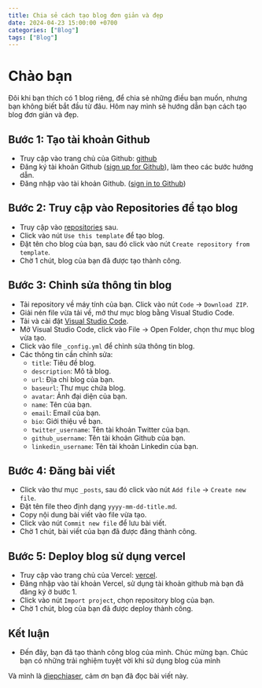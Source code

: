 ```yaml
---
title: Chia sẻ cách tạo blog đơn giản và đẹp
date: 2024-04-23 15:00:00 +0700
categories: ["Blog"]
tags: ["Blog"]
---
```


# Chào bạn

Đôi khi bạn thích có 1 blog riêng, để chia sẻ những điều bạn muốn, nhưng bạn không biết bắt đầu từ đâu. Hôm nay mình sẽ hướng dẫn bạn cách tạo blog đơn giản và đẹp.

## Bước 1: Tạo tài khoản Github
- Truy cập vào trang chủ của Github: [github]
- Đăng ký tài khoản Github ([sign up for Github]), làm theo các bước hướng dẫn.
- Đăng nhập vào tài khoản Github. ([sign in to Github])

## Bước 2: Truy cập vào Repositories để tạo blog
- Truy cập vào [repositories] sau.
- Click vào nút `Use this template` để tạo blog.
- Đặt tên cho blog của bạn, sau đó click vào nút `Create repository from template`.
- Chờ 1 chút, blog của bạn đã được tạo thành công.

## Bước 3: Chỉnh sửa thông tin blog
- Tải repository về máy tính của bạn. Click vào nút `Code` -> `Download ZIP`.
- Giải nén file vừa tải về, mở thư mục blog bằng Visual Studio Code.
- Tải và cài đặt [Visual Studio Code](https://code.visualstudio.com/).
- Mở Visual Studio Code, click vào File -> Open Folder, chọn thư mục blog vừa tạo.
- Click vào file `_config.yml` để chỉnh sửa thông tin blog.
- Các thông tin cần chỉnh sửa:
  - `title`: Tiêu đề blog.
  - `description`: Mô tả blog.
  - `url`: Địa chỉ blog của bạn.
  - `baseurl`: Thư mục chứa blog.
  - `avatar`: Ảnh đại diện của bạn.
  - `name`: Tên của bạn.
  - `email`: Email của bạn.
  - `bio`: Giới thiệu về bạn. 
  - `twitter_username`: Tên tài khoản Twitter của bạn.
  - `github_username`: Tên tài khoản Github của bạn.
  - `linkedin_username`: Tên tài khoản Linkedin của bạn.

## Bước 4: Đăng bài viết
- Click vào thư mục `_posts`, sau đó click vào nút `Add file` -> `Create new file`.
- Đặt tên file theo định dạng `yyyy-mm-dd-title.md`.
- Copy nội dung bài viết vào file vừa tạo.
- Click vào nút `Commit new file` để lưu bài viết.
- Chờ 1 chút, bài viết của bạn đã được đăng thành công.

## Bước 5: Deploy blog sử dụng vercel
- Truy cập vào trang chủ của Vercel: [vercel](https://vercel.com/).
- Đăng nhập vào tài khoản Vercel, sử dụng tài khoản github mà bạn đã đăng ký ở bước 1.
- Click vào nút `Import project`, chọn repository blog của bạn.
- Chờ 1 chút, blog của bạn đã được deploy thành công.

## Kết luận
- Đến đây, bạn đã tạo thành công blog của mình. Chúc mừng bạn. Chúc bạn có những trải nghiệm tuyệt vời khi sử dụng blog của mình

Và mình là [diepchiaser], cảm ơn bạn đã đọc bài viết này.

[github]: https://github.com/
[sign up for Github]: https://github.com/signup?ref_cta=Sign+up&ref_loc=header+logged+out&ref_page=%2F&source=header-home
[sign in to Github]: https://github.com/login
[repositories]: https://github.com/cotes2020/chirpy-starter
[diepchiaser]: https://chiaser.vercel.app/

